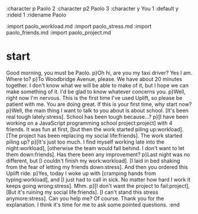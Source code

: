 :character p Paolo 2
:character p2 Paolo 3
:character y You 1
:default y
:rideid 1
:ridename Paolo

:import paolo_workload.md
:import paolo_stress.md
:import paolo_friends.md
:import paolo_project.md

# start
Good morning, you must be Paolo.
p}Oh hi, are you my taxi driver?
Yes I am. Where to?
p}To Woodbridge Avenue, please.
We have about 20 minutes together. I don't know what we will be able to make of it, but I hope we can make something of it. I'd be glad to know whatever concerns you.
p}Well, right now I'm nervous. This is the first time I've used Uplift, so please be patient with me.
You are doing great. If this is your first time, why start now?
p}Well, the main thing I want to talk to you about is about school. [It's been real tough lately:stress].
School has been tough because...?
p}[I have been working on a JavaScript programming school project:project] with 4 friends. It was fun at first, [but then the work started piling up:workload]. [The project has been replacing my social life:friends].
The work started piling up?
p}[It's just too much. I find myself working late into the night:workload], [otherwise the team would fall behind. I don't want to let them down:friends].
Has there been any improvement?
p}Last night was no different, but [I couldn't finish my work:workload]. [I laid in bed shaking from the fear of letting my friends down:stress].
And then you ordered this Uplift ride.
p}Yes, today I woke up with [cramping hands from typing:workload], and [I just had to call in sick. No matter how hard I work it keeps going wrong:stress].
Mhm.
p}[I don't want the project to fail:project], [But it's ruining my social life:friends]. [I can't stand this stress anymore:stress]. Can you help me?
Of course. Thank you for the explanation. I think it's time for me to ask some pointed questions.
:end
